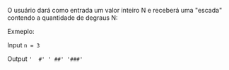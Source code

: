 O usuário dará como entrada um valor inteiro N e receberá uma "escada" contendo a quantidade de degraus N:

Exmeplo:

Input
``
n = 3
``

Output
``
'  #'
' ##'
'###'
``
